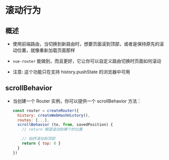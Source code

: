 # 滚动行为

## 概述

+ 使用前端路由，当切换到新路由时，想要页面滚到顶部，或者是保持原先的滚动位置，就像重新加载页面那样
+ `vue-router` 能做到，而且更好，它让你可以自定义路由切换时页面如何滚动

+ 注意: 这个功能只在支持 history.pushState 的浏览器中可用

## scrollBehavior

+ 当创建一个 Router 实例，你可以提供一个 scrollBehavior 方法：

  ```js
  const router = createRouter({
    history: createWebHashHistory(),
    routes: [...],
    scrollBehavior (to, from, savedPosition) {
      // return 期望滚动到哪个的位置

      // 始终滚动到顶部
      return { top: 0 }
    }
  })
  ```
